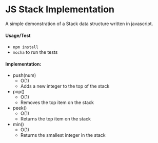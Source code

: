 JS Stack Implementation
========================

A simple demonstration of a Stack data structure written in javascript.

#### Usage/Test
* `npm install`
* `mocha` to run the tests

#### Implementation:
* push(num)
  * O(1) 
  * Adds a new integer to the top of the stack
* pop() 
  * O(1)
  * Removes the top item on the stack
* peek()
  * O(1)
  * Returns the top item on the stack
* min()
  * O(1)
  * Returns the smallest integer in the stack